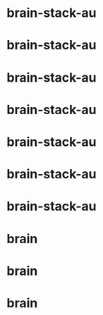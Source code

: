 # brain-stack-au
# brain-stack-au
# brain-stack-au
# brain-stack-au
# brain-stack-au
# brain-stack-au
# brain-stack-au
# brain
# brain
# brain
